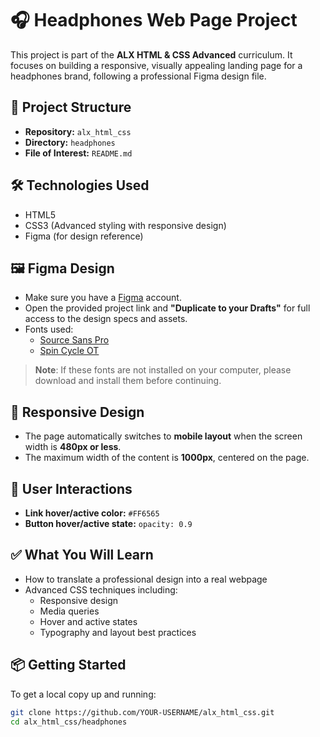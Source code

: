# 🎧 Headphones Web Page Project

This project is part of the **ALX HTML & CSS Advanced** curriculum. It focuses on building a responsive, visually appealing landing page for a headphones brand, following a professional Figma design file.

## 📁 Project Structure

- **Repository:** `alx_html_css`
- **Directory:** `headphones`
- **File of Interest:** `README.md`

## 🛠️ Technologies Used

- HTML5
- CSS3 (Advanced styling with responsive design)
- Figma (for design reference)

## 🖼️ Figma Design

- Make sure you have a [Figma](https://www.figma.com/) account.
- Open the provided project link and **"Duplicate to your Drafts"** for full access to the design specs and assets.
- Fonts used:
  - [Source Sans Pro](https://fonts.google.com/specimen/Source+Sans+Pro)
  - [Spin Cycle OT](https://www.fonts.com/font/spin-cycle)

> **Note**: If these fonts are not installed on your computer, please download and install them before continuing.

## 📱 Responsive Design

- The page automatically switches to **mobile layout** when the screen width is **480px or less**.
- The maximum width of the content is **1000px**, centered on the page.

## 🎯 User Interactions

- **Link hover/active color:** `#FF6565`
- **Button hover/active state:** `opacity: 0.9`

## ✅ What You Will Learn

- How to translate a professional design into a real webpage
- Advanced CSS techniques including:
  - Responsive design
  - Media queries
  - Hover and active states
  - Typography and layout best practices

## 📦 Getting Started

To get a local copy up and running:

```bash
git clone https://github.com/YOUR-USERNAME/alx_html_css.git
cd alx_html_css/headphones

